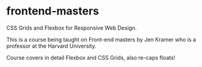 # frontend-masters
CSS Grids and Flexbox for Responsive Web Design.

This is a course being taught on Front-end masters by Jen Kramer who is a professor at the Harvard University.

Course covers in detail Flexbox and CSS Grids, also re-caps floats!
